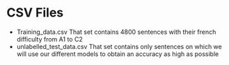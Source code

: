 # CSV Files
- Training_data.csv
That set contains 4800 sentences with their french difficulty from A1 to C2
- unlabelled_test_data.csv
That set contains only sentences on which we will use our different models to obtain an accuracy as high as possible       
